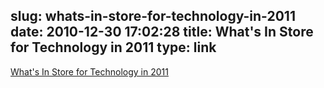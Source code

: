 slug: whats-in-store-for-technology-in-2011
date: 2010-12-30 17:02:28
title: What's In Store for Technology in 2011
type: link
---

[What's In Store for Technology in 2011](http://ptech.allthingsd.com/20101229/whats-in-store-for-technology-in-2011/?mod=ATD_rss)
